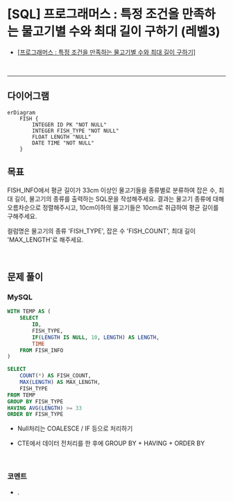 # [SQL] 프로그래머스 : 특정 조건을 만족하는 물고기별 수와 최대 길이 구하기 (레벨3)

- [[프로그래머스 : 특정 조건을 만족하는 물고기별 수와 최대 길이 구하기]](https://school.programmers.co.kr/learn/courses/30/lessons/298519)
  
<br>

---

## 다이어그램

```mermaid
erDiagram
    FISH {
        INTEGER ID PK "NOT NULL"
        INTEGER FISH_TYPE "NOT NULL"
        FLOAT LENGTH "NULL"
        DATE TIME "NOT NULL"
    }
```

## 목표

FISH_INFO에서 평균 길이가 33cm 이상인 물고기들을 종류별로 분류하여 잡은 수, 최대 길이, 물고기의 종류를 출력하는 SQL문을 작성해주세요. 결과는 물고기 종류에 대해 오름차순으로 정렬해주시고, 10cm이하의 물고기들은 10cm로 취급하여 평균 길이를 구해주세요.

컬럼명은 물고기의 종류 'FISH_TYPE', 잡은 수 'FISH_COUNT', 최대 길이 'MAX_LENGTH'로 해주세요.

<br>

## 문제 풀이

### **MySQL**

```SQL
WITH TEMP AS (
    SELECT
        ID,
        FISH_TYPE,
        IF(LENGTH IS NULL, 10, LENGTH) AS LENGTH,
        TIME
    FROM FISH_INFO
)

SELECT
    COUNT(*) AS FISH_COUNT,
    MAX(LENGTH) AS MAX_LENGTH,
    FISH_TYPE    
FROM TEMP
GROUP BY FISH_TYPE
HAVING AVG(LENGTH) >= 33
ORDER BY FISH_TYPE
```

* Null처리는 COALESCE / IF 등으로 처리하기

* CTE에서 데이터 전처리를 한 후에 GROUP BY + HAVING + ORDER BY

<br>

### **코멘트**

- .
